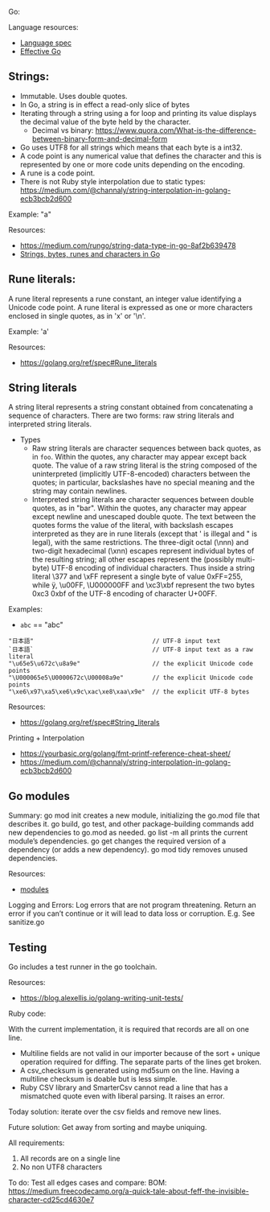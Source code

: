 Go:

Language resources:
- [Language spec](https://golang.org/ref/spec)
- [Effective Go](https://golang.org/doc/effective_go.html)


## Strings:
- Immutable. Uses double quotes.
- In Go, a string is in effect a read-only slice of bytes
- Iterating through a string using a for loop and printing its value displays the decimal value of the byte held by the character. 
  - Decimal vs binary: https://www.quora.com/What-is-the-difference-between-binary-form-and-decimal-form
- Go uses UTF8 for all strings which means that each byte is a int32.
- A code point is any numerical value that defines the character and this is represented by one or more code units depending on the encoding.
- A rune is a code point.
- There is not Ruby style interpolation due to static types: https://medium.com/@channaly/string-interpolation-in-golang-ecb3bcb2d600

Example: "a"

Resources:
- https://medium.com/rungo/string-data-type-in-go-8af2b639478
- [Strings, bytes, runes and characters in Go](https://blog.golang.org/strings)

## Rune literals:
A rune literal represents a rune constant, an integer value identifying a Unicode code point. A rune literal is expressed as one or more characters enclosed in single quotes, as in 'x' or '\n'.

Example: 'a'

Resources:
- https://golang.org/ref/spec#Rune_literals

## String literals
A string literal represents a string constant obtained from concatenating a sequence of characters. There are two forms: raw string literals and interpreted string literals.

- Types
  - Raw string literals are character sequences between back quotes, as in `foo`. Within the quotes, any character may appear except back quote. The value of a raw string literal is the string composed of the uninterpreted (implicitly UTF-8-encoded) characters between the quotes; in particular, backslashes have no special meaning and the string may contain newlines.
  - Interpreted string literals are character sequences between double quotes, as in "bar". Within the quotes, any character may appear except newline and unescaped double quote. The text between the quotes forms the value of the literal, with backslash escapes interpreted as they are in rune literals (except that \' is illegal and \" is legal), with the same restrictions. The three-digit octal (\nnn) and two-digit hexadecimal (\xnn) escapes represent individual bytes of the resulting string; all other escapes represent the (possibly multi-byte) UTF-8 encoding of individual characters. Thus inside a string literal \377 and \xFF represent a single byte of value 0xFF=255, while ÿ, \u00FF, \U000000FF and \xc3\xbf represent the two bytes 0xc3 0xbf of the UTF-8 encoding of character U+00FF.
  
Examples:
- `abc` == "abc"
```
"日本語"                                 // UTF-8 input text
`日本語`                                 // UTF-8 input text as a raw literal
"\u65e5\u672c\u8a9e"                    // the explicit Unicode code points
"\U000065e5\U0000672c\U00008a9e"        // the explicit Unicode code points
"\xe6\x97\xa5\xe6\x9c\xac\xe8\xaa\x9e"  // the explicit UTF-8 bytes
```

Resources:
- https://golang.org/ref/spec#String_literals

Printing + Interpolation

- https://yourbasic.org/golang/fmt-printf-reference-cheat-sheet/
- https://medium.com/@channaly/string-interpolation-in-golang-ecb3bcb2d600


## Go modules

Summary:
go mod init creates a new module, initializing the go.mod file that describes it.
go build, go test, and other package-building commands add new dependencies to go.mod as needed.
go list -m all prints the current module’s dependencies.
go get changes the required version of a dependency (or adds a new dependency).
go mod tidy removes unused dependencies.	

Resources:
- [modules](https://blog.golang.org/using-go-modules)

Logging and Errors:
Log errors that are not program threatening.
Return an error if you can’t continue or it will lead to data loss or corruption.
E.g. See sanitize.go

## Testing
Go includes a test runner in the go toolchain. 

Resources:
- https://blog.alexellis.io/golang-writing-unit-tests/

Ruby code:

With the current implementation, it is required that records are all on one line. 
- Multiline fields are not valid in our importer because of the sort + unique operation required for diffing. The separate
parts of the lines get broken.
- A csv_checksum is generated using md5sum on the line. Having a multiline checksum is doable but is less simple. 
- Ruby CSV library and SmarterCsv cannot read a line that has a mismatched quote even with liberal parsing. It raises an error.

Today solution:
iterate over the csv fields and remove new lines.

Future solution:
Get away from sorting and maybe uniquing.

All requirements:
1. All records are on a single line
1. No non UTF8 characters


To do:
Test all edges cases and compare:
BOM: https://medium.freecodecamp.org/a-quick-tale-about-feff-the-invisible-character-cd25cd4630e7
